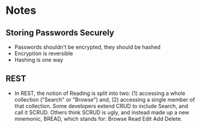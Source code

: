 # Notes

## Storing Passwords Securely 
* Passwords shouldn't be encrypted, they should be hashed 
* Encryption is reversible 
* Hashing is one way 

## REST 
* In REST, the notion of Reading is split into two: (1) accessing a whole collection ("Search" or "Browse") and, (2) accessing a single member of that collection. Some developers extend CRUD to include Search, and call it SCRUD. Others think SCRUD is ugly, and instead made up a new mnemonic, BREAD, which stands for: Browse Read Edit Add Delete.
